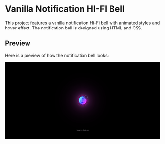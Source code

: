 # Vanilla Notification HI-FI Bell

This project features a vanilla notification Hi-Fi bell with animated styles and hover effect. The notification bell is designed using HTML and CSS.

## Preview

Here is a preview of how the notification bell looks:

![My Animation](./public/demo.gif)





